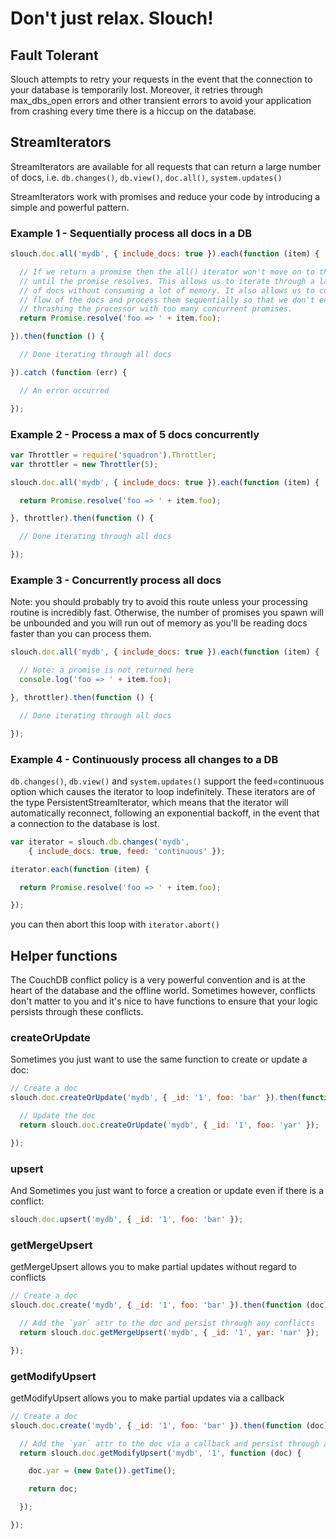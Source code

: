 # Don't just relax. Slouch!

## Fault Tolerant

Slouch attempts to retry your requests in the event that the connection to your database is temporarily lost. Moreover, it retries through max_dbs_open errors and other transient errors to avoid your application from crashing every time there is a hiccup on the database.


## StreamIterators

StreamIterators are available for all requests that can return a large number of docs, i.e. `db.changes()`, `db.view()`, `doc.all()`, `system.updates()`

StreamIterators work with promises and reduce your code by introducing a simple and powerful pattern.


### Example 1 - Sequentially process all docs in a DB

```js
slouch.doc.all('mydb', { include_docs: true }).each(function (item) {

  // If we return a promise then the all() iterator won't move on to the next item
  // until the promise resolves. This allows us to iterate through a large number
  // of docs without consuming a lot of memory. It also allows us to control the
  // flow of the docs and process them sequentially so that we don't end up
  // thrashing the processor with too many concurrent promises.
  return Promise.resolve('foo => ' + item.foo);

}).then(function () {

  // Done iterating through all docs

}).catch (function (err) {

  // An error occurred

});
```


### Example 2 - Process a max of 5 docs concurrently

```js
var Throttler = require('squadron').Throttler;
var throttler = new Throttler(5);

slouch.doc.all('mydb', { include_docs: true }).each(function (item) {

  return Promise.resolve('foo => ' + item.foo);

}, throttler).then(function () {

  // Done iterating through all docs

});
```


### Example 3 - Concurrently process all docs

Note: you should probably try to avoid this route unless your processing routine is incredibly fast. Otherwise, the number of promises you spawn will be unbounded and you will run out of memory as you'll be reading docs faster than you can process them.

```js
slouch.doc.all('mydb', { include_docs: true }).each(function (item) {

  // Note: a promise is not returned here
  console.log('foo => ' + item.foo);

}, throttler).then(function () {

  // Done iterating through all docs

});
```

### Example 4 - Continuously process all changes to a DB

`db.changes()`, `db.view()` and `system.updates()` support the feed=continuous option which causes the iterator  to loop indefinitely. These iterators are of the type PersistentStreamIterator, which means that the iterator will automatically reconnect, following an exponential backoff, in the event that a connection to the database is lost.

```js
var iterator = slouch.db.changes('mydb',
    { include_docs: true, feed: 'continuous' });

iterator.each(function (item) {

  return Promise.resolve('foo => ' + item.foo);

});
```

you can then abort this loop with `iterator.abort()`


## Helper functions

The CouchDB conflict policy is a very powerful convention and is at the heart of the database and the offline world. Sometimes however, conflicts don't matter to you and it's nice to have functions to ensure that your logic persists through these conflicts.

### createOrUpdate

Sometimes you just want to use the same function to create or update a doc:

```js
// Create a doc
slouch.doc.createOrUpdate('mydb', { _id: '1', foo: 'bar' }).then(function (doc) {

  // Update the doc
  return slouch.doc.createOrUpdate('mydb', { _id: '1', foo: 'yar' });

});
```

### upsert

And Sometimes you just want to force a creation or update even if there is a conflict:

```js
slouch.doc.upsert('mydb', { _id: '1', foo: 'bar' });
```

### getMergeUpsert

getMergeUpsert allows you to make partial updates without regard to conflicts

```js
// Create a doc
slouch.doc.create('mydb', { _id: '1', foo: 'bar' }).then(function (doc) {

  // Add the `yar` attr to the doc and persist through any conflicts
  return slouch.doc.getMergeUpsert('mydb', { _id: '1', yar: 'nar' });

});
```

### getModifyUpsert

getModifyUpsert allows you to make partial updates via a callback

```js
// Create a doc
slouch.doc.create('mydb', { _id: '1', foo: 'bar' }).then(function (doc) {

  // Add the `yar` attr to the doc via a callback and persist through any conflicts
  return slouch.doc.getModifyUpsert('mydb', '1', function (doc) {

    doc.yar = (new Date()).getTime();

    return doc;

  });

});
```
